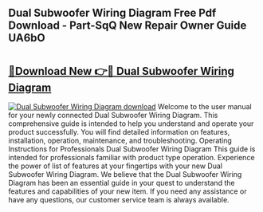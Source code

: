## Dual Subwoofer Wiring Diagram Free Pdf Download - Part-SqQ New Repair Owner Guide UA6bO

# <h2><a href="http://dfodd05.blite.top/?on=Dual+Subwoofer+Wiring+Diagram">🔗Download New 👉🔴 Dual Subwoofer Wiring Diagram</a></h2>

[![Dual Subwoofer Wiring Diagram download](https://i.imgur.com/lujVjoI.png)](http://dfodd05.blite.top/?on=Dual+Subwoofer+Wiring+Diagram)
Welcome to the user manual for your newly connected Dual Subwoofer Wiring Diagram. This comprehensive guide is intended to help you understand and operate your product successfully. You will find detailed information on features, installation, operation, maintenance, and troubleshooting. Operating Instructions for Professionals Dual Subwoofer Wiring Diagram This guide is intended for professionals familiar with product type operation. Experience the power of list of features at your fingertips with your new Dual Subwoofer Wiring Diagram. We believe that the Dual Subwoofer Wiring Diagram has been an essential guide in your quest to understand the features and capabilities of your new item. If you need any assistance or have any questions, our customer service team is always available.
